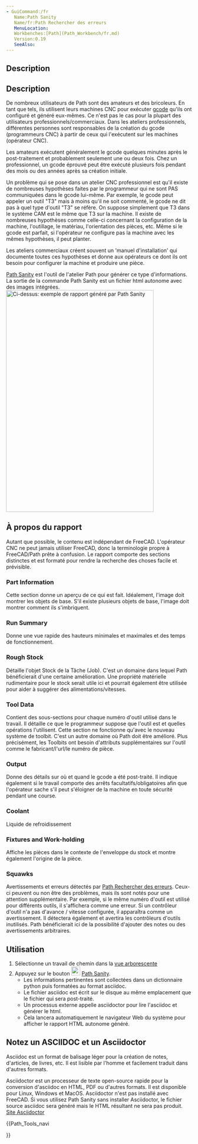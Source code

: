 ```yaml
---
- GuiCommand:/fr
   Name:Path Sanity
   Name/fr:Path Rechercher des erreurs
   MenuLocation:
   Workbenches:[Path](Path_Workbench/fr.md)
   Version:0.19
   SeeAlso:
---
```



</div>

## Description


<div class="mw-translate-fuzzy">

## Description 

De nombreux utilisateurs de Path sont des amateurs et des bricoleurs. En tant que tels, ils utilisent leurs machines CNC pour exécuter [gcode](gcode.md) qu\'ils ont configuré et généré eux-mêmes. Ce n\'est pas le cas pour la plupart des utilisateurs professionnels/commerciaux. Dans les ateliers professionnels, différentes personnes sont responsables de la création du gcode (programmeurs CNC) à partir de ceux qui l\'exécutent sur les machines (opérateur CNC).


</div>


<div class="mw-translate-fuzzy">

Les amateurs exécutent généralement le gcode quelques minutes après le post-traitement et probablement seulement une ou deux fois. Chez un professionnel, un gcode éprouvé peut être exécuté plusieurs fois pendant des mois ou des années après sa création initiale.


</div>


<div class="mw-translate-fuzzy">

Un problème qui se pose dans un atelier CNC professionnel est qu\'il existe de nombreuses hypothèses faites par le programmeur qui ne sont PAS communiquées dans le gcode lui-même. Par exemple, le gcode peut appeler un outil \"T3\" mais à moins qu\'il ne soit commenté, le gcode ne dit pas à quel type d\'outil \"T3\" se réfère. On suppose simplement que T3 dans le système CAM est le même que T3 sur la machine. Il existe de nombreuses hypothèses comme celle-ci concernant la configuration de la machine, l\'outillage, le matériau, l\'orientation des pièces, etc. Même si le gcode est parfait, si l\'opérateur ne configure pas la machine avec les mêmes hypothèses, il peut planter.


</div>

Les ateliers commerciaux créent souvent un \'manuel d\'installation\' qui documente toutes ces hypothèses et donne aux opérateurs ce dont ils ont besoin pour configurer la machine et produire une pièce.


<div class="mw-translate-fuzzy">

[Path Sanity](Path_Sanity/fr.md) est l\'outil de l\'atelier Path pour générer ce type d\'informations. La sortie de la commande Path Sanity est un fichier html autonome avec des images intégrées. <img alt="Ci-dessus: exemple de rapport généré par Path Sanity" src=images/Sanity.jpg  style="width:400" height="600px;">


</div>

## À propos du rapport 

Autant que possible, le contenu est indépendant de FreeCAD. L\'opérateur CNC ne peut jamais utiliser FreeCAD, donc la terminologie propre à FreeCAD/Path prête à confusion. Le rapport comporte des sections distinctes et est formaté pour rendre la recherche des choses facile et prévisible.

### Part Information 

Cette section donne un aperçu de ce qui est fait. Idéalement, l\'image doit montrer les objets de base. S\'il existe plusieurs objets de base, l\'image doit montrer comment ils s\'imbriquent.

### Run Summary 

Donne une vue rapide des hauteurs minimales et maximales et des temps de fonctionnement.

### Rough Stock 

Détaille l\'objet Stock de la Tâche (Job). C\'est un domaine dans lequel Path bénéficierait d\'une certaine amélioration. Une propriété matérielle rudimentaire pour le stock serait utile ici et pourrait également être utilisée pour aider à suggérer des alimentations/vitesses.

### Tool Data 


<div class="mw-translate-fuzzy">

Contient des sous-sections pour chaque numéro d\'outil utilisé dans le travail. Il détaille ce que le programmeur suppose que l\'outil est et quelles opérations l\'utilisent. Cette section ne fonctionne qu\'avec le nouveau système de toolbit. C\'est un autre domaine où Path doit être amélioré. Plus précisément, les Toolbits ont besoin d\'attributs supplémentaires sur l\'outil comme le fabricant/l\'url/le numéro de pièce.


</div>

### Output


<div class="mw-translate-fuzzy">

Donne des détails sur où et quand le gcode a été post-traité. Il indique également si le travail comporte des arrêts facultatifs/obligatoires afin que l\'opérateur sache s\'il peut s\'éloigner de la machine en toute sécurité pendant une course.


</div>

### Coolant

Liquide de refroidissement

### Fixtures and Work-holding 

Affiche les pièces dans le contexte de l\'enveloppe du stock et montre également l\'origine de la pièce.

### Squawks

Avertissements et erreurs détectés par [Path Rechercher des erreurs](Path_Sanity/fr.md). Ceux-ci peuvent ou non être des problèmes, mais ils sont notés pour une attention supplémentaire. Par exemple, si le même numéro d\'outil est utilisé pour différents outils, il s\'affichera comme une erreur. Si un contrôleur d\'outil n\'a pas d\'avance / vitesse configurée, il apparaîtra comme un avertissement. Il détectera également et avertira les contrôleurs d\'outils inutilisés. Path bénéficierait ici de la possibilité d\'ajouter des notes ou des avertissements arbitraires.

## Utilisation


<div class="mw-translate-fuzzy">

1.  Sélectionne un travail de chemin dans la [vue arborescente](Tree_view/fr.md)
2.  Appuyez sur le bouton <img alt="" src=images/Path_Sanity.svg  style="width:24px;"> [Path Sanity](Path_Sanity/fr.md).
    -   Les informations pertinentes sont collectées dans un dictionnaire python puis formatées au format asciidoc.
    -   Le fichier asciidoc est écrit sur le disque au même emplacement que le fichier qui sera post-traité.
    -   Un processus externe appelle asciidoctor pour lire l\'asciidoc et générer le html.
    -   Cela lancera automatiquement le navigateur Web du système pour afficher le rapport HTML autonome généré.


</div>

## Notez un ASCIIDOC et un Asciidoctor 

Asciidoc est un format de balisage léger pour la création de notes, d\'articles, de livres, etc. Il est lisible par l\'homme et facilement traduit dans d\'autres formats.

Asciidoctor est un processeur de texte open-source rapide pour la conversion d\'asciidoc en HTML, PDF ou d\'autres formats. Il est disponible pour Linux, Windows et MacOS. Asciidoctor n\'est pas installé avec FreeCAD. Si vous utilisez Path Sanity sans installer Asciidoctor, le fichier source asciidoc sera généré mais le HTML résultant ne sera pas produit. [Site Asciidoctor](https://asciidoctor.org/)


<div class="mw-translate-fuzzy">





</div>


{{Path_Tools_navi

}} 
